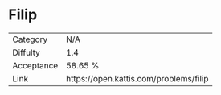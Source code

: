 # Filip

<table>
    <tr>
        <td>Category</td>
        <td>N/A</td>
    </tr>
    <tr>
        <td>Diffulty</td>
        <td>1.4</td>
    </tr>
    <tr>
        <td>Acceptance</td>
        <td>58.65 %</td>
    </tr>
    <tr>
        <td>Link</td>
        <td>https://open.kattis.com/problems/filip</td>
    </tr>
</table>